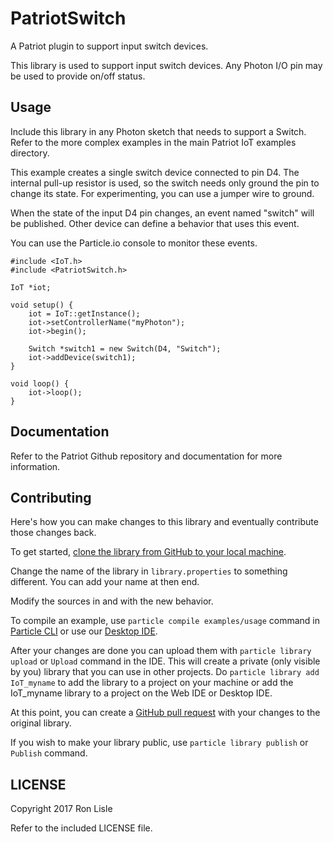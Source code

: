 # PatriotSwitch

A Patriot plugin to support input switch devices.

This library is used to support input switch devices.
Any Photon I/O pin may be used to provide on/off status.

## Usage

Include this library in any Photon sketch that needs to support a Switch.
Refer to the more complex examples in the main Patriot IoT examples
 directory.

This example creates a single switch device connected to pin D4.
The internal pull-up resistor is used, so the switch needs only
ground the pin to change its state. For experimenting, you can
use a jumper wire to ground.

When the state of the input D4 pin changes, an event named "switch"
will be published. Other device can define a behavior that uses
this event.

You can use the Particle.io console to monitor these events.

```
#include <IoT.h>
#include <PatriotSwitch.h>

IoT *iot;

void setup() {
    iot = IoT::getInstance();
    iot->setControllerName("myPhoton");
    iot->begin();

    Switch *switch1 = new Switch(D4, "Switch");
    iot->addDevice(switch1);
}

void loop() {
    iot->loop();
}
```

## Documentation

Refer to the Patriot Github repository and documentation for more
information.


## Contributing

Here's how you can make changes to this library and eventually contribute those changes back.

To get started, [clone the library from GitHub to your local machine](https://help.github.com/articles/cloning-a-repository/).

Change the name of the library in `library.properties` to something different. You can add your name at then end.

Modify the sources in <src> and <examples> with the new behavior.

To compile an example, use `particle compile examples/usage` command in [Particle CLI](https://docs.particle.io/guide/tools-and-features/cli#update-your-device-remotely) or use our [Desktop IDE](https://docs.particle.io/guide/tools-and-features/dev/#compiling-code).

After your changes are done you can upload them with `particle library upload` or `Upload` command in the IDE. This will create a private (only visible by you) library that you can use in other projects. Do `particle library add IoT_myname` to add the library to a project on your machine or add the IoT_myname library to a project on the Web IDE or Desktop IDE.

At this point, you can create a [GitHub pull request](https://help.github.com/articles/about-pull-requests/) with your changes to the original library.

If you wish to make your library public, use `particle library publish` or `Publish` command.

## LICENSE
Copyright 2017 Ron Lisle

Refer to the included LICENSE file.
